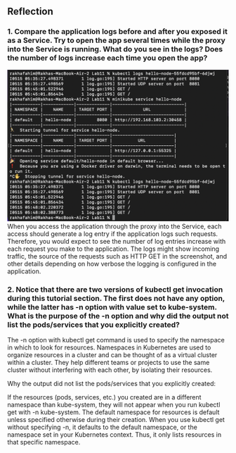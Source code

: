## Reflection

### 1. Compare the application logs before and after you exposed it as a Service. Try to open the app several times while the proxy into the Service is running. What do you see in the logs? Does the number of logs increase each time you open the app?
<img src = "images/image1.png">
When you access the application through the proxy into the Service, each access should generate a log entry if the application logs such requests. Therefore, you would expect to see the number of log entries increase with each request you make to the application. The logs might show incoming traffic, the source of the requests such as HTTP GET in the screenshot, and other details depending on how verbose the logging is configured in the application.

### 2. Notice that there are two versions of kubectl get invocation during this tutorial section. The first does not have any option, while the latter has -n option with value set to kube-system. What is the purpose of the -n option and why did the output not list the pods/services that you explicitly created?
The -n option with kubectl get command is used to specify the namespace in which to look for resources. Namespaces in Kubernetes are used to organize resources in a cluster and can be thought of as a virtual cluster within a cluster. They help different teams or projects to use the same cluster without interfering with each other, by isolating their resources.

Why the output did not list the pods/services that you explicitly created:

If the resources (pods, services, etc.) you created are in a different namespace than kube-system, they will not appear when you run kubectl get with -n kube-system. The default namespace for resources is default unless specified otherwise during their creation.
When you use kubectl get without specifying -n, it defaults to the default namespace, or the namespace set in your Kubernetes context. Thus, it only lists resources in that specific namespace.